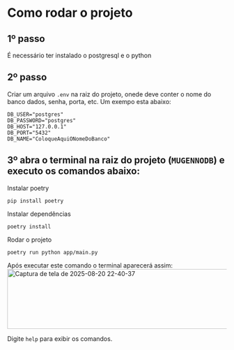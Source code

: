 # Como rodar o projeto

## 1º passo

É necessário ter instalado o postgresql e o python

## 2º passo

Criar um arquivo `.env` na raiz do projeto, onede deve conter o nome do banco dados, senha, porta, etc. Um exempo esta abaixo:

```
DB_USER="postgres"
DB_PASSWORD="postgres"
DB_HOST="127.0.0.1"
DB_PORT="5432"
DB_NAME="ColoqueAquiONomeDoBanco"
```

## 3º abra o terminal na raiz do projeto (`MUGENNODB`) e executo os comandos abaixo:

Instalar poetry

```
pip install poetry
```

Instalar dependências

```
poetry install
```

Rodar o projeto

```
poetry run python app/main.py
```

Após executar este comando o terminal aparecerá assim:
<img width="882" height="137" alt="Captura de tela de 2025-08-20 22-40-37" src="https://github.com/user-attachments/assets/9259f2b6-7961-490d-9845-66b95c5d3ba7" />

Digite `help` para exibir os comandos.
